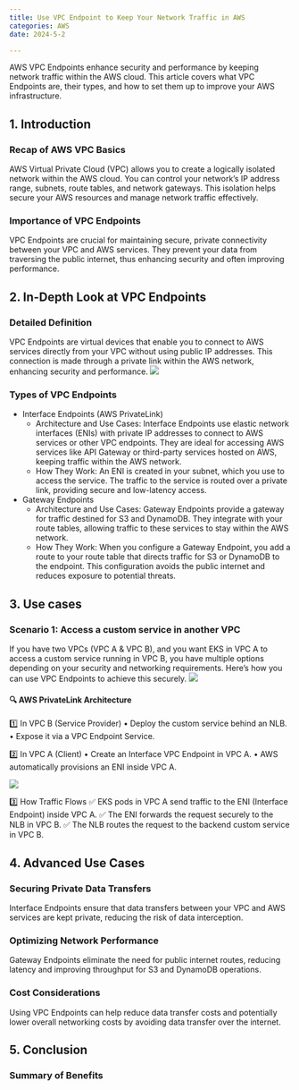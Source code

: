 ```yaml
---
title: Use VPC Endpoint to Keep Your Network Traffic in AWS
categories: AWS
date: 2024-5-2

---
```


AWS VPC Endpoints enhance security and performance by keeping network traffic within the AWS cloud. 
This article covers what VPC Endpoints are, their types, and how to set them up to improve your AWS infrastructure.

<!--more-->

## 1. Introduction

### Recap of AWS VPC Basics
AWS Virtual Private Cloud (VPC) allows you to create a logically isolated network within the AWS cloud. You can control your network’s IP address range, subnets, route tables, and network gateways. 
This isolation helps secure your AWS resources and manage network traffic effectively.

### Importance of VPC Endpoints
VPC Endpoints are crucial for maintaining secure, private connectivity between your VPC and AWS services. 
They prevent your data from traversing the public internet, thus enhancing security and often improving performance.

## 2. In-Depth Look at VPC Endpoints
### Detailed Definition
VPC Endpoints are virtual devices that enable you to connect to AWS services directly from your VPC without using public IP addresses. This connection is made through a private link within the AWS network, enhancing security and performance.
![](https://blog202411-1252613377.cos.ap-guangzhou.myqcloud.com/20241122221546.png)

### Types of VPC Endpoints
- Interface Endpoints (AWS PrivateLink)
  - Architecture and Use Cases: Interface Endpoints use elastic network interfaces (ENIs) with private IP addresses to connect to AWS services or other VPC endpoints. They are ideal for accessing AWS services like API Gateway or third-party services hosted on AWS, keeping traffic within the AWS network.
  - How They Work: An ENI is created in your subnet, which you use to access the service. The traffic to the service is routed over a private link, providing secure and low-latency access.
- Gateway Endpoints
  - Architecture and Use Cases: Gateway Endpoints provide a gateway for traffic destined for S3 and DynamoDB. They integrate with your route tables, allowing traffic to these services to stay within the AWS network.
  - How They Work: When you configure a Gateway Endpoint, you add a route to your route table that directs traffic for S3 or DynamoDB to the endpoint. This configuration avoids the public internet and reduces exposure to potential threats.

## 3. Use cases
### Scenario 1: Access a custom service in another VPC
If you have two VPCs (VPC A & VPC B), and you want EKS in VPC A to access a custom service running in VPC B, you have multiple options depending on your security and networking requirements. Here’s how you can use VPC Endpoints to achieve this securely.
![](https://blog202411-1252613377.cos.ap-guangzhou.myqcloud.com/202502081323392.png)
#### 🔍 AWS PrivateLink Architecture
1️⃣ In VPC B (Service Provider)
•	Deploy the custom service behind an NLB.
•	Expose it via a VPC Endpoint Service.

2️⃣ In VPC A (Client)
•	Create an Interface VPC Endpoint in VPC A.
•	AWS automatically provisions an ENI inside VPC A.

![](https://blog202411-1252613377.cos.ap-guangzhou.myqcloud.com/202502081331095.png)

3️⃣ How Traffic Flows
✅ EKS pods in VPC A send traffic to the ENI (Interface Endpoint) inside VPC A.
✅ The ENI forwards the request securely to the NLB in VPC B.
✅ The NLB routes the request to the backend custom service in VPC B.

## 4. Advanced Use Cases
### Securing Private Data Transfers
Interface Endpoints ensure that data transfers between your VPC and AWS services are kept private, reducing the risk of data interception.

### Optimizing Network Performance
Gateway Endpoints eliminate the need for public internet routes, reducing latency and improving throughput for S3 and DynamoDB operations.

### Cost Considerations
Using VPC Endpoints can help reduce data transfer costs and potentially lower overall networking costs by avoiding data transfer over the internet.

## 5. Conclusion
### Summary of Benefits


